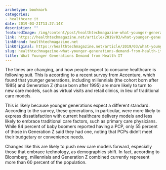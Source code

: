 ```yaml
---
archetype: bookmark
categories:
- healthcare it
date: 2019-03-21T13:27:14Z
description: ""
featuredImage: /img/content/post/healthtechmagazine-what-younger-generations-demand-from-health-it.jpg
link: https://healthtechmagazine.net/article/2019/03/what-younger-generations-demand-health-it
linkBrand: healthtechmagazine.net
linkOriginal: https://healthtechmagazine.net/article/2019/03/what-younger-generations-demand-health-it
slug: healthtechmagazine-what-younger-generations-demand-from-health-it
title: What Younger Generations Demand from Health IT
---
```

The times are changing, and how people expect to consume healthcare is following suit. This is according to a recent survey from Accenture, which found that younger generations, including millennials (the cohort born after 1985) and Generation Z (those born after 1995) are more likely to turn to new care models, such as virtual visits and retail clinics, in lieu of traditional care models.

This is likely because younger generations expect a different standard. According to the survey, these generations, in particular, were more likely to express dissatisfaction with current healthcare delivery models and less likely to embrace traditional care factors, such as primary care physicians. While 84 percent of baby boomers reported having a PCP, only 55 percent of those in Generation Z said they had one, noting that PCPs didn’t meet their budgetary or convenience needs.

Changes like this are likely to push new care models forward, especially those that embrace technology, as demographics shift. In fact, according to Bloomberg, millennials and Generation Z combined currently represent more than 60 percent of the population.


